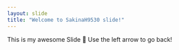 ```yaml
---
layout: slide
title: "Welcome to SakinaH9530 slide!"
---
```

This is my awesome Slide :tada:
Use the left arrow to go back!
